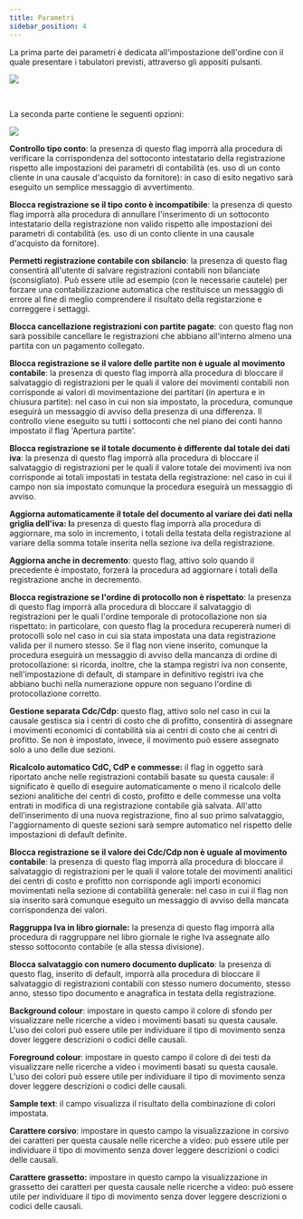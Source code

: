 ```yaml
---
title: Parametri
sidebar_position: 4
---
```


La prima parte dei parametri è dedicata all'impostazione dell'ordine con il quale presentare i tabulatori previsti, attraverso gli appositi pulsanti.

![](/img/it-it/configurations/tables/finance/ledger-records-templates/insert-ledger-records-templates/parameters/image01.png)

 

La seconda parte contiene le seguenti opzioni:

![](/img/it-it/configurations/tables/finance/ledger-records-templates/insert-ledger-records-templates/parameters/image02.png)

**Controllo tipo conto**: la presenza di questo flag imporrà alla procedura di verificare la corrispondenza del sottoconto intestatario della registrazione rispetto alle impostazioni dei parametri di contabilità (es. uso di un conto cliente in una causale d'acquisto da fornitore): in caso di esito negativo sarà eseguito un semplice messaggio di avvertimento.

**Blocca registrazione se il tipo conto è incompatibile**: la presenza di questo flag imporrà alla procedura di annullare l'inserimento di un sottoconto intestatario della registrazione non valido rispetto alle impostazioni dei parametri di contabilità (es. uso di un conto cliente in una causale d'acquisto da fornitore).

**Permetti registrazione contabile con sbilancio**: la presenza di questo flag consentirà all'utente di salvare registrazioni contabili non bilanciate (sconsigliato). Può essere utile ad esempio (con le necessarie cautele) per forzare una contabilizzazione automatica che restituisce un messaggio di errore al fine di meglio comprendere il risultato della registarzione e correggere i settaggi.

**Blocca cancellazione registrazioni con partite pagate**: con questo flag non sarà possibile cancellare le registrazioni che abbiano all'interno almeno una partita con un pagamento collegato.

**Blocca registrazione se il valore delle partite non è uguale al movimento contabile**: la presenza di questo flag imporrà alla procedura di bloccare il salvataggio di registrazioni per le quali il valore dei movimenti contabili non corrisponde ai valori di movimentazione dei partitari (in apertura e in chiusura partite): nel caso in cui non sia impostato, la procedura, comunque eseguirà un messaggio di avviso della presenza di una differenza. Il controllo viene eseguito su tutti i sottoconti che nel piano dei conti hanno impostato il flag 'Apertura partite'.

**Blocca registrazione se il totale documento è differente dal totale dei dati iva**: la presenza di questo flag imporrà alla procedura di bloccare il salvataggio di registrazioni per le quali il valore totale dei movimenti iva non corrisponde ai totali impostati in testata della registrazione: nel caso in cui il campo non sia impostato comunque la procedura eseguirà un messaggio di avviso.

**Aggiorna automaticamente il totale del documento al variare dei dati nella griglia dell'iva: l**a presenza di questo flag imporrà alla procedura di aggiornare, ma solo in incremento, i totali della testata della registrazione al variare della somma totale inserita nella sezione iva della registrazione.

**Aggiorna anche in decremento**: questo flag, attivo solo quando il precedente è impostato, forzerà la procedura ad aggiornare i totali della registrazione anche in decremento.

**Blocca registrazione se l'ordine di protocollo non è rispettato**: la presenza di questo flag imporrà alla procedura di bloccare il salvataggio di registrazioni per le quali l'ordine temporale di protocollazione non sia rispettato: in particolare, con questo flag la procedura recupererà numeri di protocolli solo nel caso in cui sia stata impostata una data registrazione valida per il numero stesso. Se il flag non viene inserito, comunque la procedura eseguirà un messaggio di avviso della mancanza di ordine di protocollazione: si ricorda, inoltre, che la stampa registri iva non consente, nell'impostazione di default, di stampare in definitivo registri iva che abbiano buchi nella numerazione oppure non seguano l'ordine di protocollazione corretto.

**Gestione separata Cdc/Cdp**: questo flag, attivo solo nel caso in cui la causale gestisca sia i centri di costo che di profitto, consentirà di assegnare i movimenti economici di contabilità sia ai centri di costo che ai centri di profitto. Se non è impostato, invece, il movimento può essere assegnato solo a uno delle due sezioni.

**Ricalcolo automatico CdC, CdP e commesse:** il flag in oggetto sarà riportato anche nelle registrazioni contabili basate su questa causale: il significato è quello di eseguire automaticamente o meno il ricalcolo delle sezioni analitiche dei centri di costo, profitto e delle commesse una volta entrati in modifica di una registrazione contabile già salvata. All'atto dell'inserimento di una nuova registrazione, fino al suo primo salvataggio, l'aggiornamento di queste sezioni sarà sempre automatico nel rispetto delle impostazioni di default definite.

**Blocca registrazione se il valore dei Cdc/Cdp non è uguale al movimento contabile**: la presenza di questo flag imporrà alla procedura di bloccare il salvataggio di registrazioni per le quali il valore totale dei movimenti analitici dei centri di costo e profitto non corrisponde agli importi economici movimentati nella sezione di contabilità generale: nel caso in cui il flag non sia inserito sarà comunque eseguito un messaggio di avviso della mancata corrispondenza dei valori.

**Raggruppa Iva in libro giornale:** la presenza di questo flag imporrà alla procedura di raggruppare nel libro giornale le righe Iva assegnate allo stesso sottoconto contabile (e alla stessa divisione).

**Blocca salvataggio con numero documento duplicato**: la presenza di questo flag, inserito di default, imporrà alla procedura di bloccare il salvataggio di registrazioni contabili con stesso numero documento, stesso anno, stesso tipo documento e anagrafica in testata della registrazione.

**Background colour**: impostare in questo campo il colore di sfondo per visualizzare nelle ricerche a video i movimenti basati su questa causale. L'uso dei colori può essere utile per individuare il tipo di movimento senza dover leggere descrizioni o codici delle causali.

**Foreground colour**: impostare in questo campo il colore di dei testi da visualizzare nelle ricerche a video i movimenti basati su questa causale. L'uso dei colori può essere utile per individuare il tipo di movimento senza dover leggere descrizioni o codici delle causali.

**Sample text**: il campo visualizza il risultato della combinazione di colori impostata.

**Carattere corsivo**: impostare in questo campo la visualizzazione in corsivo dei caratteri per questa causale nelle ricerche a video: può essere utile per individuare il tipo di movimento senza dover leggere descrizioni o codici delle causali.

**Carattere grassetto:** impostare in questo campo la visualizzazione in grassetto dei caratteri per questa causale nelle ricerche a video: può essere utile per individuare il tipo di movimento senza dover leggere descrizioni o codici delle causali.






